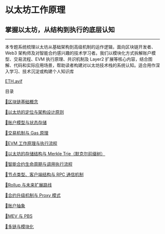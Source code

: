 # 以太坊工作原理

## 掌握以太坊，从结构到执行的底层认知

---

本专题系统梳理以太坊从基础架构到高级机制的运作逻辑，面向区块链开发者、Web3 架构师及对智能合约感兴趣的技术学习者。我们以模块化方式拆解账户模型、交易流程、EVM 执行原理、共识机制及 Layer2 扩展等核心内容，结合图解、代码和实际应用场景，帮助读者构建对以太坊技术栈的系统认知。适合用作深入学习、技术沉淀或构建个人知识库

[ETH.avif](%E4%BB%A5%E5%A4%AA%E5%9D%8A%E5%B7%A5%E4%BD%9C%E5%8E%9F%E7%90%86%20200aee4329e3803c887acc56f0b61926/ETH.avif)

目录

[📘区块链基础概念](./docs/01_blockchain_basics.md)

[📘以太坊的定位与架构设计原则](./docs/02_ethereum_intro.md)

[📘账户模型与状态存储](./docs/03_account_model.md)

[📘交易机制与 Gas 原理](./docs/04_transactions_and_gas.md)

[📘EVM 工作原理与执行流程](./docs/05_evm_execution.md)

[📘以太坊的存储结构与 Merkle Trie（默克尔前缀树）](./docs/06_storage_and_mpt.md)

[📘智能合约生命周期与调用执行流程](./docs/07_contract_lifecycle.md)

[📘节点类型、客户端结构与 RPC 通信机制](./docs/08_nodes_and_rpc.md)

[📘Rollup 与未来扩展路线](./docs/09_rollup_scaling.md)

[📘合约升级机制与 Proxy 模式](./docs/10_upgrade_proxy.md)

[📘账户抽象](./docs/11_abstract_account.md)

[📘MEV 与 PBS](./docs/12_mev_pbs.md)

[📘多链与模块化](./docs/13_mulit_chain_moduler.md)
